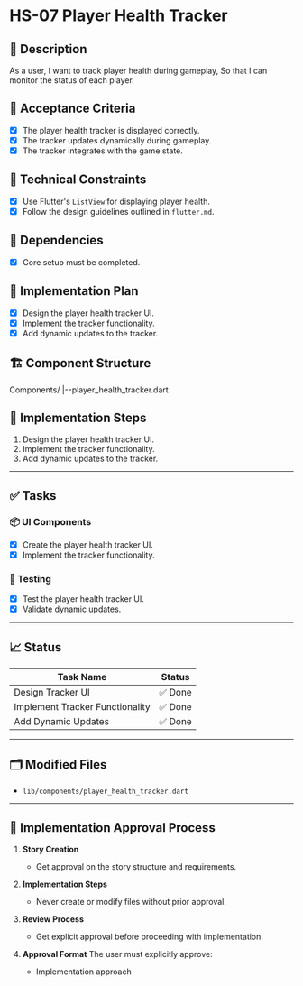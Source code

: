 # HS-07 Player Health Tracker

## 📝 Description

As a user,
I want to track player health during gameplay,
So that I can monitor the status of each player.

## 🎯 Acceptance Criteria

- [x] The player health tracker is displayed correctly.
- [x] The tracker updates dynamically during gameplay.
- [x] The tracker integrates with the game state.

## 🧩 Technical Constraints

- [x] Use Flutter's `ListView` for displaying player health.
- [x] Follow the design guidelines outlined in `flutter.md`.

## 🔧 Dependencies

- [x] Core setup must be completed.

## 🔨 Implementation Plan

- [x] Design the player health tracker UI.
- [x] Implement the tracker functionality.
- [x] Add dynamic updates to the tracker.

## 🏗 Component Structure

Components/
|--player_health_tracker.dart

## 📝 Implementation Steps

1. Design the player health tracker UI.
2. Implement the tracker functionality.
3. Add dynamic updates to the tracker.

---

## ✅ Tasks

### 📦 UI Components

- [x] Create the player health tracker UI.
- [x] Implement the tracker functionality.

### 🧪 Testing

- [x] Test the player health tracker UI.
- [x] Validate dynamic updates.

---

## 📈 Status

| Task Name                 | Status         |
| ------------------------- | -------------- |
| Design Tracker UI         | ✅ Done       |
| Implement Tracker Functionality | ✅ Done |
| Add Dynamic Updates       | ✅ Done       |

---

## 🗂 Modified Files

- `lib/components/player_health_tracker.dart`

---

## 🚨 Implementation Approval Process

1. **Story Creation**
   - Get approval on the story structure and requirements.

2. **Implementation Steps**
   - Never create or modify files without prior approval.

3. **Review Process**
   - Get explicit approval before proceeding with implementation.

4. **Approval Format**
   The user must explicitly approve:
   - Implementation approach
